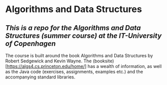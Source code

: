 # Algorithms and Data Structures
## *This is a repo for the Algorithms and Data Structures (summer course) at the IT-University of Copenhagen*

The course is built around the book Algorithms and Data Structures by Robert Sedgewick and Kevin Wayne. The (booksite)[https://algs4.cs.princeton.edu/home/] has a wealth of information, as well as the Java code (exercises, assignments, examples etc.) and the accompanying standard libraries. 
